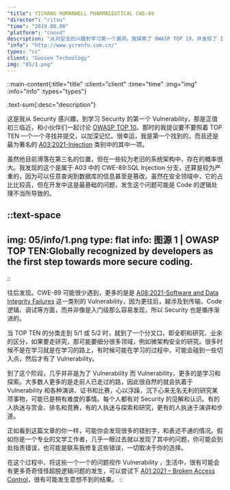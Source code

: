 ```yaml
---
"title": YICHANG HUMANWELL PHARMACEUTICAL CWE-89
"director": "ritsu"
"time": "2019.08.06"
"platform": "cnnvd"
description: "从对安全的兴趣到学习第一个漏洞，我探索了 OWASP TOP 10，并发现了 Injection 漏洞，尤其是 SQL 注入。漏洞的发现让我认识到安全问题是系统设计和逻辑处理不当的结果。随着学习的深入，发现了更多类型的漏洞，而安全研究也不断拓展。安全领域的探索是一个持续学习和探索的过程，每个人都有自己的独特见解和关注点。"
"info": "http://www.ycrenfu.com.cn/"
types: "cc"
client: "Guosen Technology"
img: "05/1.png"
---
```


::main-content{:title="title" :client="client" :time="time" :img="img" :info="info" :types="types"}

:text-sum{:desc="description"}

这是我从 Security 感兴趣，到学习 Security 的第一个 Vulnerability，那是正值初三临近，和小伙伴们一起讨论 [OWASP TOP 10](https://owasp.org/www-project-top-ten/)。那时的我提议要不要照着 TOP TEN 一个一个寻找并提交，以加深记忆。很幸运，我是第一个找到的，而且还是最为著名的 [A03:2021-Injection](https://owasp.org/Top10/A03_2021-Injection/) 类别中的其中一项。

虽然他目前滑落在第三名的位置，但在一些较为老旧的系统架构中，存在的概率很大。我发现的这个是属于 A03 中的 CWE-89:SQL Injection 分支，还算是较为严重的，因为可以任意查询到数据库的信息甚至是篡改。虽然在安全领域中，它的占比比较高，但在开发中这是最基础的问题，发生这个问题可能是 Code 的逻辑处理不当所导致的。

::text-space
---
img: 05/info/1.png
type: flat
info: 图源 1 | OWASP TOP TEN:Globally recognized by developers as the first step towards more secure coding.
---
::

往后发现。CWE-89 可能很少遇到，更多的是是 [A08:2021-Software and Data Integrity Failures](https://owasp.org/Top10/A03_2021-Injection/) 这一类别的 Vulnerability，因为更往后，越涉及到传输、Code 逻辑、调试等方面，而并非像是入门级那么容易发现，所以 Security 也是循序渐进的。

当 TOP TEN 的分类走到 5/1 或 5/2 时，就到了一个分叉口，即全职和研究、业余的区分，如果要走研究，那可能要细分很多领域，例如微架构安全的研究。很多时候不是在学习就是在学习的路上，有时候可能在学习的过程中，可能会碰到一些切入点，然后才有了 Vulnerability。

到了这个阶段，几乎并非是为了 Vulnerability 而 Vulnerability，更多的是学习和探索。大多数人更多的是走前人已走过的路，因此很自然的就会执着于 Vulnerability 和各种演讲、证书和比赛，心以浮躁，沉下心来无名无利的研究某项事物，可能已是稍有难度的事情。每个人都有对 Security 的见解和认识。有的人执迷与赏金、排名和竞赛，有的人执迷与探索和研究，更有的人执迷于演讲和步道。

正如看到这篇文章的你一样，可能你会发现很多的错别字，和表述不通的情况。假如你是一个专业的文学工作者，几乎一眼过去就以发现了其中的问题，你可能会到处指责错误，也可能是联系我修复这些错误，一切取决于你的选择。

在这个过程中，将这些一个一个的问题视作 Vulnerability ，生活中，很有可能会有更多奇奇怪怪超脱逻辑问题的发生，可以尝试下 [A01:2021 – Broken Access Control](https://owasp.org/Top10/A01_2021-Broken_Access_Control/)，很有可能发生意想不到的结果。
::